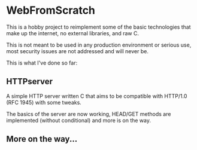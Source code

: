 # WebFromScratch

This is a hobby project to reimplement some of the basic technologies that make up the internet, no external libraries, and raw C.

This is not meant to be used in any production environment or serious use, most security issues are not addressed and will never be.

This is what I've done so far:

## HTTPserver 
A simple HTTP server written C that aims to be compatible with HTTP/1.0 (RFC 1945) with some tweaks. 

The basics of the server are now working, HEAD/GET methods are implemented (without conditional) and more is on the way.

## More on the way...